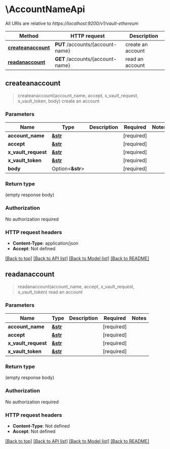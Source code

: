 # \AccountNameApi

All URIs are relative to *https://localhost:9200/v1/vault-ethereum*

Method | HTTP request | Description
------------- | ------------- | -------------
[**createanaccount**](AccountNameApi.md#createanaccount) | **PUT** /accounts/{account-name} | create an account
[**readanaccount**](AccountNameApi.md#readanaccount) | **GET** /accounts/{account-name} | read an account



## createanaccount

> createanaccount(account_name, accept, x_vault_request, x_vault_token, body)
create an account

### Parameters


Name | Type | Description  | Required | Notes
------------- | ------------- | ------------- | ------------- | -------------
**account_name** | [**&str**](.md) |  | [required] |
**accept** | [**&str**](.md) |  | [required] |
**x_vault_request** | [**&str**](.md) |  | [required] |
**x_vault_token** | [**&str**](.md) |  | [required] |
**body** | Option<**&str**> |  | [required] |

### Return type

 (empty response body)

### Authorization

No authorization required

### HTTP request headers

- **Content-Type**: application/json
- **Accept**: Not defined

[[Back to top]](#) [[Back to API list]](../README.md#documentation-for-api-endpoints) [[Back to Model list]](../README.md#documentation-for-models) [[Back to README]](../README.md)


## readanaccount

> readanaccount(account_name, accept, x_vault_request, x_vault_token)
read an account

### Parameters


Name | Type | Description  | Required | Notes
------------- | ------------- | ------------- | ------------- | -------------
**account_name** | [**&str**](.md) |  | [required] |
**accept** | [**&str**](.md) |  | [required] |
**x_vault_request** | [**&str**](.md) |  | [required] |
**x_vault_token** | [**&str**](.md) |  | [required] |

### Return type

 (empty response body)

### Authorization

No authorization required

### HTTP request headers

- **Content-Type**: Not defined
- **Accept**: Not defined

[[Back to top]](#) [[Back to API list]](../README.md#documentation-for-api-endpoints) [[Back to Model list]](../README.md#documentation-for-models) [[Back to README]](../README.md)

